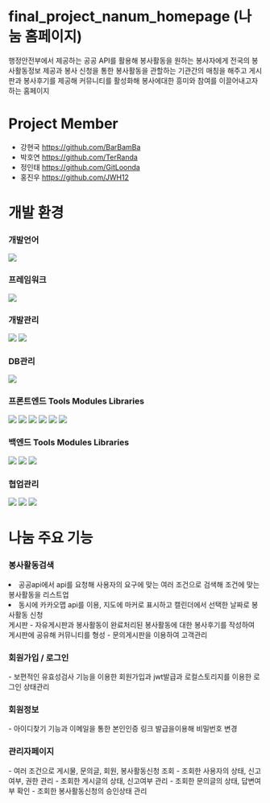 # final_project_nanum_homepage (나눔 홈페이지)
행정안전부에서 제공하는 공공 API를 활용해 봉사활동을 원하는 봉사자에게 전국의 봉사활동정보 제공과
봉사 신청을 통한 봉사활동을 관할하는 기관간의 매칭을 해주고 게시판과 봉사후기를 제공해 커뮤니티를 활성화해
봉사에대한 흥미와 참여를 이끌어내고자하는 홈페이지

# Project Member
- 강현국 https://github.com/BarBamBa
- 박호연 https://github.com/TerRanda
- 정인태 https://github.com/GitLoonda
- 홍진우 https://github.com/JWH12

# 개발 환경
<h3> 개발언어 </h3> 
	<img src="https://img.shields.io/badge/Java-007396?style=flat&logo=Conda-Forge&logoColor=white" />
<h3> 프레임워크 </h3> 
 	<img src="https://img.shields.io/badge/SpringBoot-6DB33F?style=flat&logo=SpringBoot&logoColor=white" />
<h3> 개발관리 </h3>   
	<img src="https://img.shields.io/badge/intellij-000000?style=flat&logo=intellijidea&logoColor=white" />
 	<img src="https://img.shields.io/badge/Visual Studio Code-007ACC?style=flat&logo=visualstudiocode&logoColor=white" /> 
<h3> DB관리 </h3>  
	<img src="https://img.shields.io/badge/mariadb-003545?style=flat&logo=mariadb&logoColor=white" />
	
<h3> 프론트엔드 Tools Modules Libraries </h3>
	<img src="https://img.shields.io/badge/react-003545?style=flat&logo=react&logoColor=white" />
	<img src="https://img.shields.io/badge/HTML5-E34F26?style=flat&logo=HTML5&logoColor=white" />
	<img src="https://img.shields.io/badge/CSS3-1572B6?style=flat&logo=CSS3&logoColor=white" />
	<img src="https://img.shields.io/badge/JavaScript-F7DF1E?style=flat&logo=JavaScript&logoColor=white" />
	<img src="https://img.shields.io/badge/sass-CC6699?style=flat&logo=sass&logoColor=white" />
	 <img src="https://img.shields.io/badge/npm-CB3837?style=flat&logo=npm&logoColor=white" />
<h3> 백엔드 Tools Modules Libraries </h3>
	<img src="https://img.shields.io/badge/SpringSecurity-6DB33F?style=flat&logo=springsecurityt&logoColor=white" />
	<img src="https://img.shields.io/badge/JSON Web Tokens-000000?style=flat&logo=jsonwebTokenst&logoColor=white" />
	<img src="https://img.shields.io/badge/JPA Hibernate-59666C?style=flat&logo=hibernate&logoColor=white" />
<h3> 협업관리 </h3>
<img src="https://img.shields.io/badge/Git-000000?style=flat&logo=git&logoColor=white" />
<img src="https://img.shields.io/badge/GitHub-000000?style=flat&logo=github&logoColor=white" />
<img src="https://img.shields.io/badge/Figma-F05032?style=flat&logo=figma&logoColor=white" />

# 나눔 주요 기능
<h3> 봉사활동검색 </h3> 
<li>공공api에서 api를 요청해 사용자의 요구에 맞는 여러 조건으로 검색해 조건에 맞는 봉사활동을 리스트업</li> 
<li>동시에 카카오맵 api를 이용, 지도에 마커로 표시하고 캘린더에서 선택한 날짜로 봉사활동 신청</li
- 이메일 인증이 완료된 유저에 한한 신청권한 부여
<h3> 게시판 </h3>
- 자유게시판과 봉사활동이 완료처리된 봉사활동에 대한 봉사후기를 작성하여 게시판에 공유해 커뮤니티를 형성
- 문의게시판을 이용하여 고객관리
<h3> 회원가입 / 로그인 </h3>
- 보편적인 유효성검사 기능을 이용한 회원가입과 jwt발급과 로컬스토리지를 이용한 로그인 상태관리
<h3> 회원정보 </h3>
- 아이디찾기 기능과 이메일을 통한 본인인증 링크 발급을이용해 비밀번호 변경
<h3> 관리자페이지 </h3>
- 여러 조건으로 게시물, 문의글, 회원, 봉사활동신청 조회
- 조회한 사용자의 상태, 신고여부, 권한 관리
- 조회한 게시글의 상태, 신고여부 관리
- 조회한 문의글의 상태, 답변여부 확인
- 조회한 봉사활동신청의 승인상태 관리


	
	


